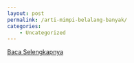 ```yaml
---
layout: post
permalink: /arti-mimpi-belalang-banyak/
categories:
    - Uncategorized
---
```


[Baca Selengkapnya](/07)